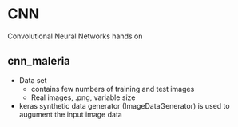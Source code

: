 # CNN
Convolutional Neural Networks hands on


## cnn_maleria
* Data set 
  - contains few numbers of training and test images
  - Real images, .png, variable size
* keras synthetic data generator (ImageDataGenerator) is used to augument the input image data
